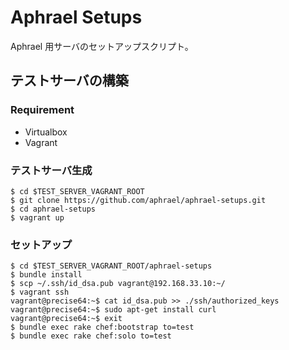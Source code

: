 # Aphrael Setups

Aphrael 用サーバのセットアップスクリプト。

## テストサーバの構築

### Requirement

-   Virtualbox
-   Vagrant

### テストサーバ生成

    $ cd $TEST_SERVER_VAGRANT_ROOT
    $ git clone https://github.com/aphrael/aphrael-setups.git
    $ cd aphrael-setups
    $ vagrant up

### セットアップ

    $ cd $TEST_SERVER_VAGRANT_ROOT/aphrael-setups
    $ bundle install
    $ scp ~/.ssh/id_dsa.pub vagrant@192.168.33.10:~/
    $ vagrant ssh
    vagrant@precise64:~$ cat id_dsa.pub >> ./ssh/authorized_keys
    vagrant@precise64:~$ sudo apt-get install curl
    vagrant@precise64:~$ exit
    $ bundle exec rake chef:bootstrap to=test
    $ bundle exec rake chef:solo to=test
